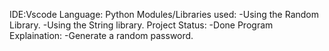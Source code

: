 
IDE:Vscode
Language: Python
Modules/Libraries used:
-Using the Random Library. 
-Using the String library.
Project Status:
-Done
Program Explaination:
-Generate a random password.